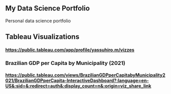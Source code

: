 ## My Data Science Portfolio
Personal data science portfolio

## Tableau Visualizations
#### https://public.tableau.com/app/profile/yassuhiro.m/vizzes 

### Brazilian GDP per Capita by Municipality (2021)
#### https://public.tableau.com/views/BrazilianGDPperCapitabyMunicipality2021/BrazilianGDPperCapita-InteractiveDashboard?:language=en-US&:sid=&:redirect=auth&:display_count=n&:origin=viz_share_link
